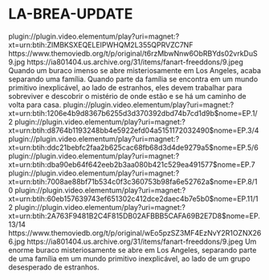 # LA-BREA-UPDATE

<item>
<title>[COLOR silver][B] LÁ BREA -A TERRA PERDIDA 1° TEMPORADA [/COLOR][/B][COLOR yellow]  FULL HD  [B][/COLOR][/B]</title>
<link>plugin://plugin.video.elementum/play?uri=magnet:?xt=urn:btih:ZIMBKSXEQELEIPWHQM2L355QPRVZC7NF</link>
<thumbnail>https://www.themoviedb.org/t/p/original/t6rzMbwNnw6ObRBYds02vrkDuS9.jpg</thumbnail>
<fanart>https://ia801404.us.archive.org/31/items/fanart-freeddons/9.jpeg</fanart>
<info> Quando um buraco imenso se abre misteriosamente em Los Angeles, acaba separando uma família. Quando parte da família se encontra em um mundo primitivo inexplicável, ao lado de estranhos, eles devem trabalhar para sobreviver e descobrir o mistério de onde estão e se há um caminho de volta para casa.</info>
</item>

<item>
<title>[COLOR silver][B]  LÁ BREA -A TERRA PERDIDA 2° TEMPORADA  [/COLOR][/B][COLOR yellow]  FULL HD  [B][/COLOR][/B]</title>
<link>plugin://plugin.video.elementum/play?uri=magnet:?xt=urn:btih:1206e4b9d8367b6255d3d370392dbd74b7cd1d9b$nome=EP.1/2</link>
<link>plugin://plugin.video.elementum/play?uri=magnet:?xt=urn:btih:d8764b1193248bb4e5922efd04a5151172032490$nome=EP.3/4</link>
<link>plugin://plugin.video.elementum/play?uri=magnet:?xt=urn:btih:ddc21bebfc2faa2b625cac68fb68d3d4de9279a5$nome=EP.5/6</link>
<link>plugin://plugin.video.elementum/play?uri=magnet:?xt=urn:btih:dba90eb64f642eeb2b3aa080b421c529ea491577$nome=EP.7</link>
<link>plugin://plugin.video.elementum/play?uri=magnet:?xt=urn:btih:7008ae88bf71b534c0f3c360753b98fa6e52762a$nome=EP.8/10</link>
<link>plugin://plugin.video.elementum/play?uri=magnet:?xt=urn:btih:60eb157639743ef651302c412dce2daec4b7e5b0$nome=EP.11/12</link>
<link>plugin://plugin.video.elementum/play?uri=magnet:?xt=urn:btih:2A763F9481B2C4F815DB02AFBBB5CAFA69B2E7D8$nome=EP.13/14</link>
<thumbnail>https://www.themoviedb.org/t/p/original/wEo5pzSZ3MF4EzNvY2R1OZNX266.jpg</thumbnail>
<fanart>https://ia801404.us.archive.org/31/items/fanart-freeddons/9.jpeg</fanart>
<info>Um enorme buraco misteriosamente se abre em Los Angeles, separando parte de uma família em um mundo primitivo inexplicável, ao lado de um grupo desesperado de estranhos.</info>
</item> 
